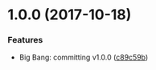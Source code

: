 <a name="1.0.0"></a>
# 1.0.0 (2017-10-18)


### Features

* Big Bang: committing v1.0.0 ([c89c59b](https://github.com/tufan-io/data-ok/commit/c89c59b))



